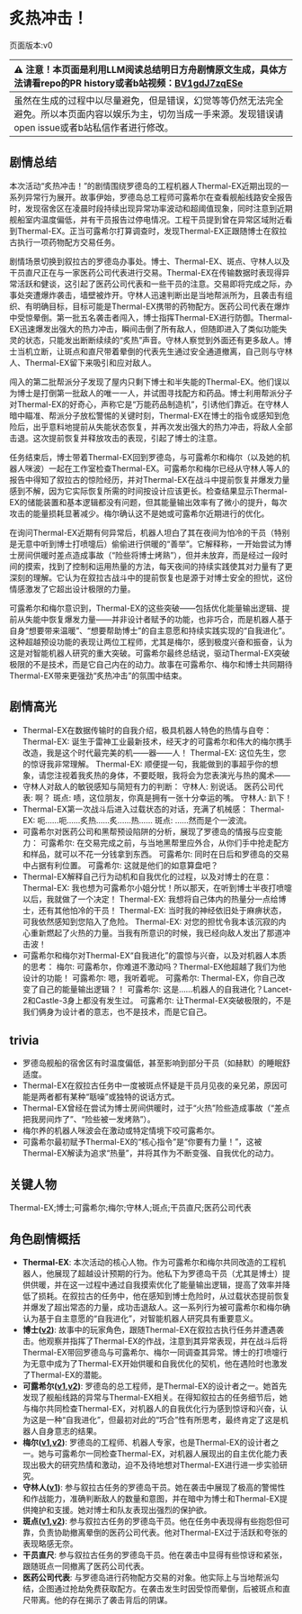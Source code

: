 # 炙热冲击！
页面版本:v0
 

| :warning: 注意！本页面是利用LLM阅读总结明日方舟剧情原文生成，具体方法请看repo的PR history或者b站视频：[BV1gdJ7zqESe](https://www.bilibili.com/video/BV1gdJ7zqESe/)         |
|:----------------------------|
| 虽然在生成的过程中以尽量避免，但是错误，幻觉等等仍然无法完全避免。所以本页面内容以娱乐为主，切勿当成一手来源。发现错误请open issue或者b站私信作者进行修改。|



## 剧情总结
本次活动“炙热冲击！”的剧情围绕罗德岛的工程机器人Thermal-EX近期出现的一系列异常行为展开。故事伊始，罗德岛总工程师可露希尔在查看舰船线路安全报告时，发现宿舍区在凌晨时段持续出现异常功率波动和超阈值现象，同时注意到近期舰船室内温度偏低，并有干员报告过停电情况。工程干员提到曾在异常区域附近看到Thermal-EX。正当可露希尔打算调查时，发现Thermal-EX正跟随博士在叙拉古执行一项药物配方交易任务。

剧情场景切换到叙拉古的罗德岛办事处。博士、Thermal-EX、斑点、守林人以及干员直尺正在与一家医药公司代表进行交易。Thermal-EX在传输数据时表现得异常活跃和健谈，这引起了医药公司代表和一些干员的注意。交易即将完成之际，办事处突遭爆炸袭击，墙壁被炸开。守林人迅速判断出是当地帮派所为，且袭击有组织、有明确目标，目标可能是Thermal-EX携带的药物配方。医药公司代表在爆炸中受惊晕倒。第一批五名袭击者闯入，博士指挥Thermal-EX进行防御。Thermal-EX迅速爆发出强大的热力冲击，瞬间击倒了所有敌人，但随即进入了类似功能失灵的状态，只能发出断断续续的“炙热”声音。守林人察觉到外面还有更多敌人。博士当机立断，让斑点和直尺带着晕倒的代表先生通过安全通道撤离，自己则与守林人、Thermal-EX留下来吸引和应对敌人。

闯入的第二批帮派分子发现了屋内只剩下博士和半失能的Thermal-EX。他们误以为博士是打倒第一批敌人的唯一一人，并试图寻找配方和药品。博士利用帮派分子对Thermal-EX的好奇心，声称它是“万能药品制造机”，引诱他们靠近。在守林人暗中瞄准、帮派分子放松警惕的关键时刻，Thermal-EX在博士的指令或感知到危险后，出乎意料地提前从失能状态恢复，并再次发出强大的热力冲击，将敌人全部击退。这次提前恢复并释放攻击的表现，引起了博士的注意。

任务结束后，博士带着Thermal-EX回到罗德岛，与可露希尔和梅尔（以及她的机器人咪波）一起在工作室检查Thermal-EX。可露希尔和梅尔已经从守林人等人的报告中得知了叙拉古的惊险经历，并对Thermal-EX在战斗中提前恢复并爆发力量感到不解，因为它实际恢复所需的时间按设计应该更长。检查结果显示Thermal-EX的储能装置和基本逻辑都没有问题，但其能量输出效率有了微小的提升，每次攻击的能量损耗显著减少。梅尔确认这不是她或可露希尔近期进行的优化。

在询问Thermal-EX近期有何异常后，机器人坦白了其在夜间为怕冷的干员（特别是无意中听到博士打喷嚏后）偷偷进行供暖的“善举”。它解释称，一开始尝试为博士房间供暖时差点造成事故（“险些将博士烤熟”），但并未放弃，而是经过一段时间的摸索，找到了控制和运用热量的方法，每天夜间的持续实践使其对力量有了更深刻的理解。它认为在叙拉古战斗中的提前恢复也是源于对博士安全的担忧，这份情感激发了它超出设计极限的力量。

可露希尔和梅尔意识到，Thermal-EX的这些突破——包括优化能量输出逻辑、提前从失能中恢复爆发力量——并非设计者赋予的功能，也非巧合，而是机器人基于自身“想要带来温暖”、“想要帮助博士”的自主意愿和持续实践实现的“自我进化”。这种超越预设功能的表现让两位工程师，尤其是梅尔，感到极度兴奋和振奋，认为这是对智能机器人研究的重大突破。可露希尔最终总结说，驱动Thermal-EX突破极限的不是技术，而是它自己内在的动力。故事在可露希尔、梅尔和博士共同期待Thermal-EX带来更强劲“炙热冲击”的氛围中结束。
## 剧情高光
*   Thermal-EX在数据传输时的自我介绍，极具机器人特色的热情与自夸：
    Thermal-EX: 诞生于雷神工业最新技术，经天才的可露希尔和伟大的梅尔携手改造，我是这个时代最完美的机——器——人！
    Thermal-EX: 这位先生，您的惊讶我非常理解。
    Thermal-EX: 顺便提一句，我能做到的事超乎你的想象，请您注视着我炙热的身体，不要眨眼，我将会为您表演光与热的魔术——
*   守林人对敌人的敏锐感知与简短有力的判断：
    守林人: 别说话。
    医药公司代表: 啊？
    斑点: 啧，这位朋友，你真是拥有一张十分幸运的嘴。
    守林人: 趴下！
*   Thermal-EX第一次战斗后进入过载状态的对话，充满了机械感：
    Thermal-EX: 呃......呃......炙热......炙......热......
    斑点: ......然而是个一波流。
*   可露希尔对医药公司和黑帮预设陷阱的分析，展现了罗德岛的情报与应变能力：
    可露希尔: 在交易完成之前，与当地黑帮里应外合，从你们手中抢走配方和样品，就可以不花一分钱拿到东西。
    可露希尔: 同时在日后和罗德岛的交易中占据有利位置。
    可露希尔: 这就是他们的如意算盘吧？
*   Thermal-EX解释自己行为动机和自我优化的过程，以及对博士的在意：
    Thermal-EX: 我也想为可露希尔小姐分忧！所以那天，在听到博士半夜打喷嚏以后，我就做了一个决定！
    Thermal-EX: 我想将自己体内的热量分一点给博士，还有其他怕冷的干员！
    Thermal-EX: 当时我的神经依旧处于麻痹状态，可我依然感知到您陷入了危险。
    Thermal-EX: 对您的担忧令我本该沉寂的内心重新燃起了火热的力量。当我有所意识的时候，我已经向敌人发出了那道冲击波！
*   可露希尔和梅尔对Thermal-EX“自我进化”的震惊与兴奋，以及对机器人本质的思考：
    梅尔: 可露希尔，你难道不激动吗？Thermal-EX他超越了我们为他设计的功能！
    可露希尔: 嗯，我听着呢。
    可露希尔: Thermal-EX，你自己改变了自己的能量输出逻辑？！
    可露希尔: 这是......机器人的自我进化？Lancet-2和Castle-3身上都没有发生过。
    可露希尔: 让Thermal-EX突破极限的，不是我们俩身为设计者的意志，也不是技术，而是它自己。
## trivia
*   罗德岛舰船的宿舍区有时温度偏低，甚至影响到部分干员（如赫默）的睡眠舒适度。
*   Thermal-EX在叙拉古任务中一度被斑点怀疑是干员月见夜的亲兄弟，原因可能是两者都有某种“聒噪”或独特的说话方式。
*   Thermal-EX曾经在尝试为博士房间供暖时，过于“火热”险些造成事故（“差点把我房间炸了”、“险些被一发烤熟”）。
*   梅尔养的机器人咪波会在激动或特定情境下咬可露希尔。
*   可露希尔最初赋予Thermal-EX的“核心指令”是“你要有力量！”，这被Thermal-EX解读为追求“热量”，并将其作为不断变强、自我优化的动力。
## 关键人物
Thermal-EX;博士;可露希尔;梅尔;守林人;斑点;干员直尺;医药公司代表
## 角色剧情概括
-   **Thermal-EX**: 本次活动的核心人物。作为可露希尔和梅尔共同改造的工程机器人，他展现了超越设计预期的行为。他私下为罗德岛干员（尤其是博士）提供供暖，并在这一过程中通过自我摸索优化了能量输出逻辑，提高了效率并降低了损耗。在叙拉古的任务中，他在感知到博士危险时，从过载状态提前恢复并爆发了超出常态的力量，成功击退敌人。这一系列行为被可露希尔和梅尔确认为基于自主意愿的“自我进化”，对智能机器人研究具有重要意义。
-   **博士([v2](../char_v3/extended_char_bo_shi.md))**: 故事中的玩家角色，跟随Thermal-EX在叙拉古执行任务并遭遇袭击。他观察并指挥了Thermal-EX的作战，注意到其异常表现，并在战斗后将Thermal-EX带回罗德岛与可露希尔、梅尔一同调查其异常。博士的打喷嚏行为无意中成为了Thermal-EX开始供暖和自我优化的契机，他在遇险时也激发了Thermal-EX的潜能。
-   **可露希尔([v1](../chars/extended_char_ke_lu_xi_er.md),[v2](../char_v3/extended_char_ke_lu_xi_er.md))**: 罗德岛的总工程师，是Thermal-EX的设计者之一。她首先发现了舰船线路的异常与Thermal-EX相关。在得知叙拉古的任务细节后，她与梅尔共同检查Thermal-EX，对机器人的自我优化行为感到惊讶和兴奋，认为这是一种“自我进化”，但最初对此的“巧合”性有所思考，最终肯定了这是机器人自身意志的结果。
-   **梅尔([v1](../chars/char_242_otter.md),[v2](../char_v3/char_242_otter.md))**: 罗德岛的工程师、机器人专家，也是Thermal-EX的设计者之一。她与可露希尔一同检查Thermal-EX，对机器人展现出的自主优化能力表现出极大的研究热情和激动，迫不及待地想对Thermal-EX进行进一步实验研究。
-   **守林人([v1](../chars/char_158_milu.md))**: 参与叙拉古任务的罗德岛干员。她在袭击中展现了极高的警惕性和作战能力，准确判断敌人的数量和意图，并在暗中为博士和Thermal-EX提供掩护和支援。她对博士和队友表现出强烈的保护欲。
-   **斑点([v1](../chars/char_284_spot.md),[v2](../char_v3/char_284_spot.md))**: 参与叙拉古任务的罗德岛干员。他在任务中表现得有些抱怨但可靠，负责协助撤离晕倒的医药公司代表。他对Thermal-EX过于活跃和夸张的表现略感无奈。
-   **干员直尺**: 参与叙拉古任务的罗德岛干员。他在袭击中显得有些惊讶和紧张，跟随斑点一同撤离了医药公司代表。
-   **医药公司代表**: 与罗德岛进行药物配方交易的对象。他实际上与当地帮派勾结，企图通过抢劫免费获取配方。在袭击发生时因受惊而晕倒，后被斑点和直尺带离。他的存在揭示了袭击背后的阴谋。